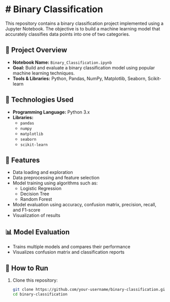 # # Binary Classification

This repository contains a binary classification project implemented using a Jupyter Notebook. The objective is to build a machine learning model that accurately classifies data points into one of two categories.

## 📌 Project Overview

- **Notebook Name:** `Binary_Classification.ipynb`
- **Goal:** Build and evaluate a binary classification model using popular machine learning techniques.
- **Tools & Libraries:** Python, Pandas, NumPy, Matplotlib, Seaborn, Scikit-learn


## 🔧 Technologies Used

- **Programming Language:** Python 3.x
- **Libraries:**
  - `pandas`
  - `numpy`
  - `matplotlib`
  - `seaborn`
  - `scikit-learn`

## 🧠 Features

- Data loading and exploration
- Data preprocessing and feature selection
- Model training using algorithms such as:
  - Logistic Regression
  - Decision Tree
  - Random Forest
- Model evaluation using accuracy, confusion matrix, precision, recall, and F1-score
- Visualization of results

## 📊 Model Evaluation

- Trains multiple models and compares their performance
- Visualizes confusion matrix and classification reports

## 🚀 How to Run

1. Clone this repository:
   ```bash
   git clone https://github.com/your-username/binary-classification.git
   cd binary-classification




